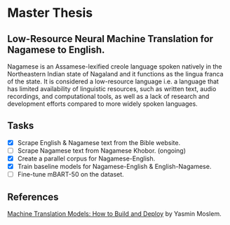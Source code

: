 # Master Thesis
## Low-Resource Neural Machine Translation for Nagamese to English. 
Nagamese is an Assamese-lexified creole language spoken natively in the Northeastern Indian state of Nagaland and it functions as the lingua franca of the state. It is considered a low-resource language i.e. a language that has limited availability of linguistic resources, such as written text, audio recordings, and computational tools, as well as a lack of research and development efforts compared to more widely spoken languages.

## Tasks
- [x] Scrape English & Nagamese text from the Bible website.
- [ ] Scrape Nagamese text from Nagamese Khobor. (ongoing)
- [x] Create a parallel corpus for Nagamese-English.
- [x] Train baseline models for Nagamese-English & English-Nagamese.
- [ ] Fine-tune mBART-50 on the dataset.

## References
[Machine Translation Models: How to Build and Deploy](https://blog.machinetranslation.io/opennmt-tutorial/) by Yasmin Moslem.
